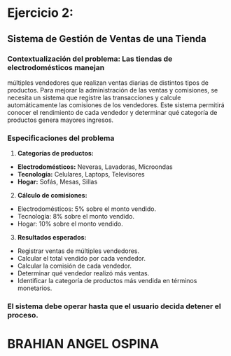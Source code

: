 
# Ejercicio 2:

## Sistema de Gestión de Ventas de una Tienda
### Contextualización del problema: Las tiendas de electrodomésticos manejan
 múltiples vendedores que realizan ventas diarias de distintos tipos de productos.
 Para mejorar la administración de las ventas y comisiones, se necesita un sistema
 que registre las transacciones y calcule automáticamente las comisiones de los
 vendedores.
 Este sistema permitirá conocer el rendimiento de cada vendedor y determinar qué
 categoría de productos genera mayores ingresos.

 ### Especificaciones del problema
1. **Categorías de productos:**
 - **Electrodomésticos:** Neveras, Lavadoras, Microondas
 - **Tecnología:** Celulares, Laptops, Televisores
 - **Hogar:** Sofás, Mesas, Sillas
2. **Cálculo de comisiones:**
 - Electrodomésticos: 5% sobre el monto vendido.
 - Tecnología: 8% sobre el monto vendido.
 - Hogar: 10% sobre el monto vendido.
3. **Resultados esperados:**
 - Registrar ventas de múltiples vendedores.
 - Calcular el total vendido por cada vendedor.
 - Calcular la comisión de cada vendedor.
 - Determinar qué vendedor realizó más ventas.
 - Identificar la categoría de productos más vendida en términos monetarios.

### El sistema debe operar hasta que el usuario decida detener el proceso.

# BRAHIAN ANGEL OSPINA
